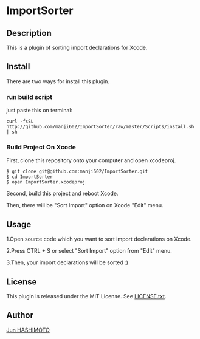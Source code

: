 ImportSorter
====

## Description

This is a plugin of sorting import declarations for Xcode.

## Install

There are two ways for install this plugin.

### run build script

just paste this on terminal:

```
curl -fsSL http://github.com/manji602/ImportSorter/raw/master/Scripts/install.sh | sh
```

### Build Project On Xcode

First, clone this repository onto your computer and open xcodeproj.

```
$ git clone git@github.com:manji602/ImportSorter.git
$ cd ImportSorter
$ open ImportSorter.xcodeproj
```

Second, build this project and reboot Xcode.

Then, there will be "Sort Import" option on Xcode "Edit" menu.

## Usage

1.Open source code which you want to sort import declarations on Xcode.

2.Press CTRL + S or select "Sort Import" option from "Edit" menu.

3.Then, your import declarations will be sorted :)

## License

This plugin is released under the MIT License. See [LICENSE.txt](http://github.com/manji602/ImportSorter/raw/master/LICENSE.txt).

## Author

[Jun HASHIMOTO](http://github.com/manji602)
